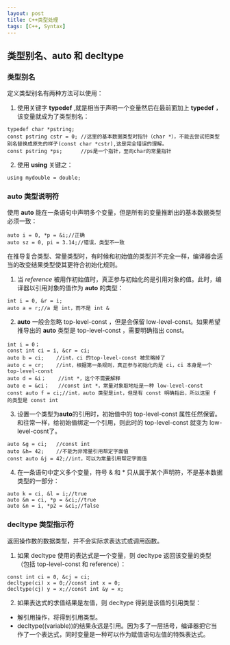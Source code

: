 ```yaml
---
layout: post
title: C++类型处理
tags: [C++, Syntax]
---
```


## 类型别名、auto 和 decltype


### 类型别名

定义类型别名有两种方法可以使用：  
1. 使用关键字 **typedef** ,就是相当于声明一个变量然后在最前面加上 **typedef** ，该变量就成为了类型别名：
```
typedef char *pstring;
const pstring cstr = 0;	//这里的基本数据类型时指针（char *），不能去尝试把类型别名替换成原先的样子(const char *cstr),这是完全错误的理解。
const pstring *ps;		//ps是一个指针，至向char的常量指针
```
2. 使用 **using** 关键之：
```
using mydouble = double;
```


### auto 类型说明符

使用 **auto** 能在一条语句中声明多个变量，但是所有的变量推断出的基本数据类型必须一致：
```
auto i = 0, *p = &i;//正确
auto sz = 0, pi = 3.14;//错误，类型不一致
```

在推导复合类型、常量类型时，有时候和初始值的类型并不完全一样，编译器会适当的改变结果类型使其更符合初始化规则。  
1. 当 _reference_ 被用作初始值时，真正参与初始化的是引用对象的值。此时，编译器以引用对象的值作为 **auto** 的类型：
```
int i = 0, &r = i;
auto a = r;//a 是 int，而不是 int &
```
2. **auto** 一般会忽略 top-level-const ，但是会保留 low-level-const。如果希望推导出的 **auto** 类型是 top-level-const ，需要明确指出 const。
```
int i = 0；
const int ci = i, &cr = ci;
auto b = ci;	//int，ci 的top-level-const 被忽略掉了
auto c = cr;	//int，根据第一条规则，真正参与初始化的是 ci，ci 本身是一个 top-level-const
auto d = &i；	//int *，这个不需要解释
auto e = &ci；	//const int *，常量对象取地址是一种 low-level-const
const auto f = ci;//int，auto 类型是int，但是有 const 明确指出，所以这里 f 的类型是 const int
```
3. 设置一个类型为**auto**的引用时，初始值中的 top-level-const 属性任然保留。和往常一样，给初始值绑定一个引用，则此时的 top-level-const 就变为 low-level-cosnt了。
```
auto &g = ci;	//const int
auto &h= 42;	//不能为非常量引用帮定字面值
const auto &j = 42;//int，可以为常量引用帮定字面值
```
4. 在一条语句中定义多个变量，符号 & 和 * 只从属于某个声明符，不是基本数据类型的一部分：
```
auto k = ci, &l = i;//true
auto &m = ci, *p = &ci;//true
auto &n = i, *p2 = &ci;//false
```


### decltype 类型指示符

返回操作数的数据类型，并不会实际求表达式或调用函数。  
1. 如果 decltype 使用的表达式是一个变量，则 decltype 返回该变量的类型（包括 top-level-const 和 reference）：
```
const int ci = 0, &cj = ci;
decltype(ci) x = 0;//const int x = 0;
decltype(cj) y = x;//const int &y = x;
```
2. 如果表达式的求值结果是左值，则 decltype 得到是该值的引用类型：
 * 解引用操作，将得到引用类型。
 * decltype((variable))的结果永远是引用。因为多了一层括号，编译器把它当作了一个表达式，同时变量是一种可以作为赋值语句左值的特殊表达式。
